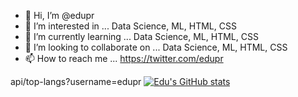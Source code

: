- 👋 Hi, I’m @edupr
- 👀 I’m interested in ... Data Science, ML, HTML, CSS
- 🌱 I’m currently learning ... Data Science, ML, HTML, CSS
- 💞️ I’m looking to collaborate on ... Data Science, ML, HTML, CSS
- 📫 How to reach me ... https://twitter.com/edupr

api/top-langs?username=edupr
[![Edu's GitHub stats](https://github-readme-stats.vercel.app/api?username=edupr)](https://github.com/edupr/github-readme-stats)

<!---
edupr/edupr is a ✨ special ✨ repository because its `README.md` (this file) appears on your GitHub profile.
You can click the Preview link to take a look at your changes.
--->
